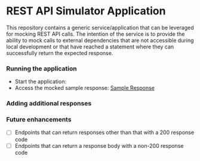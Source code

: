 # REST API Simulator Application
This repository contains a generic service/application that can be leveraged for mocking REST API calls. The intention of the service is to provide the ability to mock calls to external dependencies that are not accessible during local development or that have reached a statement where they can successfully return the expected response.

### Running the application
- Start the application:
- Access the mocked sample response: [Sample Response](http://localhost:8000/sample)

### Adding additional responses

### Future enhancements
- [ ] Endpoints that can return responses other than that with a 200 response code
- [ ] Endpoints that can return a response body with a non-200 response code